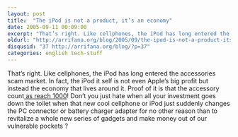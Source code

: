 ```yaml
---
layout: post
title:  "The iPod is not a product, it’s an economy"
date: 2005-09-11 00:09:00
excerpt: "That’s right. Like cellphones, the iPod has long entered the accessories scam market. In fact, the iPod it self is not even Apple’s big profit but instead the economy that lives around it. Proof of it is that the accessory count as reach 1000! Don’t you just hate when all your investment goes down the toilet when that new cool cellphone or iPod just suddenly changes the PC connector or battery charger adapter for no other reason than to revitalize a whole new series of gadgets and make money out of our vulnerable pockets ?"
oldurl: "http://arrifana.org/blog/2005/09/the-ipod-is-not-a-product-its-an-economy/"
disqusid: "37 http://arrifana.org/blog/?p=37"
categories: english tech-stuff
---
```


That’s right. Like cellphones, the iPod has long entered the accessories scam market. In fact, the iPod it self is not even Apple’s big profit but instead the economy that lives around it. Proof of it is that the accessory count[ as reach 1000][1]! Don’t you just hate when all your investment goes down the toilet when that new cool cellphone or iPod just suddenly changes the PC connector or battery charger adapter for no other reason than to revitalize a whole new series of gadgets and make money out of our vulnerable pockets ?

[1]: http://www.macmegasite.com/node/2445
